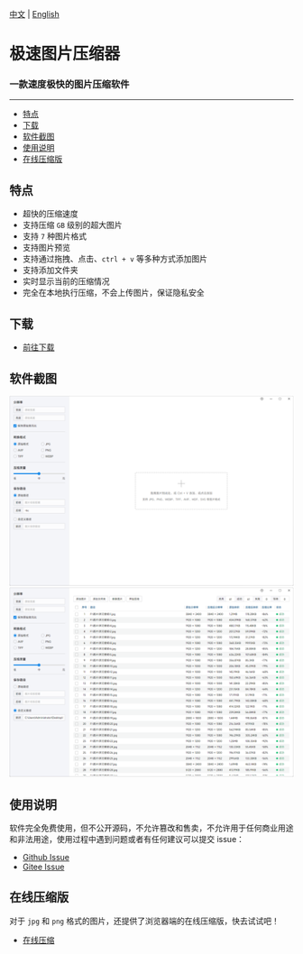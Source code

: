 [中文](README.md) | [English](README.en.md)

# 极速图片压缩器
### 一款速度极快的图片压缩软件

<hr>

- [特点](#feature)
- [下载](#download)
- [软件截图](#screenshot)
- [使用说明](#explain)
- [在线压缩版](#online)



<h2 id="#feature">特点</h2>

- 超快的压缩速度
- 支持压缩 `GB` 级别的超大图片
- 支持 `7` 种图片格式
- 支持图片预览
- 支持通过拖拽、点击、`ctrl + v` 等多种方式添加图片
- 支持添加文件夹
- 实时显示当前的压缩情况
- 完全在本地执行压缩，不会上传图片，保证隐私安全


<h2 id="#download">下载</h2>

- [前往下载](https://www.ticompressor.com/online/)
    

<h2 id="#screenshot">软件截图</h2>

![截图](screenshot/1.png)
![截图](screenshot/2.png)


<h2 id="#explain">使用说明</h2>

软件完全免费使用，但不公开源码，不允许篡改和售卖，不允许用于任何商业用途和非法用途，使用过程中遇到问题或者有任何建议可以提交 issue：

- [Github Issue](https://github.com/Dreamer365/topspeed-image-compressor/issues)
- [Gitee Issue](https://gitee.com/dreamer365/topspeed-image-compressor/issues)


<h2 id="#online">在线压缩版</h2>

对于 `jpg` 和 `png` 格式的图片，还提供了浏览器端的在线压缩版，快去试试吧！

- [在线压缩](https://www.ticompressor.com/online/)
